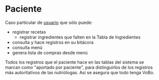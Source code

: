 # Paciente

Caso particular de [usuario](usuario.md) que sólo puede:

- registrar recetas
  - registrar ingredientes que falten en la Tabla de Ingredientes
- consulta y hace registros en su bitácora
- consulta menú
- genera lista de compras desde menú

Todos los registros que el paciente hace en las tablas del sistema se
marcan como "aportado por paciente", para distinguirlos de los
registros más autoritativos de las nutriólogas. Así se asegura que
todo tenga VoBo. 

